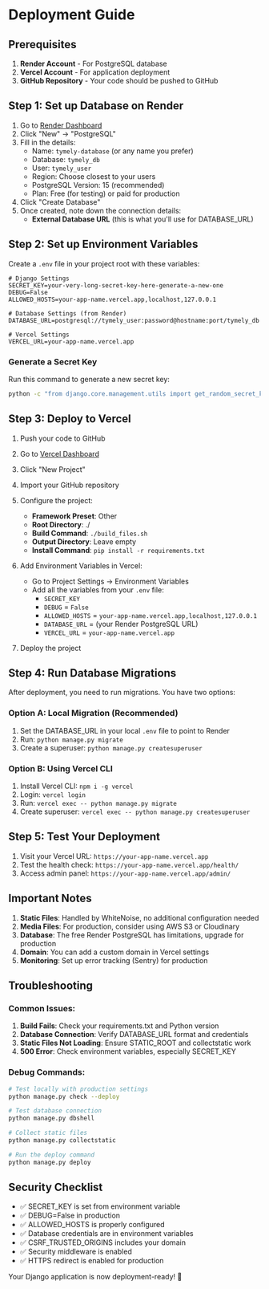 # Deployment Guide

## Prerequisites

1. **Render Account** - For PostgreSQL database
2. **Vercel Account** - For application deployment
3. **GitHub Repository** - Your code should be pushed to GitHub

## Step 1: Set up Database on Render

1. Go to [Render Dashboard](https://dashboard.render.com/)
2. Click "New" → "PostgreSQL"
3. Fill in the details:
   - Name: `tymely-database` (or any name you prefer)
   - Database: `tymely_db`
   - User: `tymely_user`
   - Region: Choose closest to your users
   - PostgreSQL Version: 15 (recommended)
   - Plan: Free (for testing) or paid for production
4. Click "Create Database"
5. Once created, note down the connection details:
   - **External Database URL** (this is what you'll use for DATABASE_URL)

## Step 2: Set up Environment Variables

Create a `.env` file in your project root with these variables:

```env
# Django Settings
SECRET_KEY=your-very-long-secret-key-here-generate-a-new-one
DEBUG=False
ALLOWED_HOSTS=your-app-name.vercel.app,localhost,127.0.0.1

# Database Settings (from Render)
DATABASE_URL=postgresql://tymely_user:password@hostname:port/tymely_db

# Vercel Settings
VERCEL_URL=your-app-name.vercel.app
```

### Generate a Secret Key

Run this command to generate a new secret key:

```bash
python -c "from django.core.management.utils import get_random_secret_key; print(get_random_secret_key())"
```

## Step 3: Deploy to Vercel

1. Push your code to GitHub
2. Go to [Vercel Dashboard](https://vercel.com/dashboard)
3. Click "New Project"
4. Import your GitHub repository
5. Configure the project:

   - **Framework Preset**: Other
   - **Root Directory**: ./
   - **Build Command**: `./build_files.sh`
   - **Output Directory**: Leave empty
   - **Install Command**: `pip install -r requirements.txt`

6. Add Environment Variables in Vercel:

   - Go to Project Settings → Environment Variables
   - Add all the variables from your `.env` file:
     - `SECRET_KEY`
     - `DEBUG` = `False`
     - `ALLOWED_HOSTS` = `your-app-name.vercel.app,localhost,127.0.0.1`
     - `DATABASE_URL` = (your Render PostgreSQL URL)
     - `VERCEL_URL` = `your-app-name.vercel.app`

7. Deploy the project

## Step 4: Run Database Migrations

After deployment, you need to run migrations. You have two options:

### Option A: Local Migration (Recommended)

1. Set the DATABASE_URL in your local `.env` file to point to Render
2. Run: `python manage.py migrate`
3. Create a superuser: `python manage.py createsuperuser`

### Option B: Using Vercel CLI

1. Install Vercel CLI: `npm i -g vercel`
2. Login: `vercel login`
3. Run: `vercel exec -- python manage.py migrate`
4. Create superuser: `vercel exec -- python manage.py createsuperuser`

## Step 5: Test Your Deployment

1. Visit your Vercel URL: `https://your-app-name.vercel.app`
2. Test the health check: `https://your-app-name.vercel.app/health/`
3. Access admin panel: `https://your-app-name.vercel.app/admin/`

## Important Notes

1. **Static Files**: Handled by WhiteNoise, no additional configuration needed
2. **Media Files**: For production, consider using AWS S3 or Cloudinary
3. **Database**: The free Render PostgreSQL has limitations, upgrade for production
4. **Domain**: You can add a custom domain in Vercel settings
5. **Monitoring**: Set up error tracking (Sentry) for production

## Troubleshooting

### Common Issues:

1. **Build Fails**: Check your requirements.txt and Python version
2. **Database Connection**: Verify DATABASE_URL format and credentials
3. **Static Files Not Loading**: Ensure STATIC_ROOT and collectstatic work
4. **500 Error**: Check environment variables, especially SECRET_KEY

### Debug Commands:

```bash
# Test locally with production settings
python manage.py check --deploy

# Test database connection
python manage.py dbshell

# Collect static files
python manage.py collectstatic

# Run the deploy command
python manage.py deploy
```

## Security Checklist

- ✅ SECRET_KEY is set from environment variable
- ✅ DEBUG=False in production
- ✅ ALLOWED_HOSTS is properly configured
- ✅ Database credentials are in environment variables
- ✅ CSRF_TRUSTED_ORIGINS includes your domain
- ✅ Security middleware is enabled
- ✅ HTTPS redirect is enabled for production

Your Django application is now deployment-ready! 🚀

